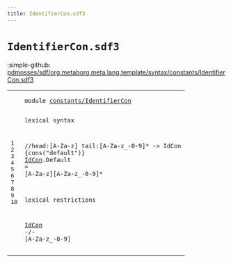 ```yaml
---
title: IdentifierCon.sdf3
---
```


# `IdentifierCon.sdf3`

:simple-github: [pdmosses/sdf/org.metaborg.meta.lang.template/syntax/constants/IdentifierCon.sdf3]

[pdmosses/sdf/org.metaborg.meta.lang.template/syntax/constants/IdentifierCon.sdf3]: https://github.com/pdmosses/sdf/blob/master/org.metaborg.meta.lang.template/syntax/constants/IdentifierCon.sdf3 "The source file on GitHub"

<div class="sdf3"><table class="highlighttable"><tbody><tr><td class="linenos"><div class="linenodiv"><pre><span></span>1
2
3
4
5
6
7
8
9
10
</pre></div></td>
<td class="code"><pre><code><span class="keyword">module</span> <a href="../../literals/Literals.sdf3#constants/IdentifierCon_69_92" id="constants/IdentifierCon_7_30" title="Referenced at ../../literals/Literals.sdf3 line 5">constants/IdentifierCon</a>

<span class="keyword">lexical syntax</span>
 
<span class="layout">//head:[A-Za-z] tail:[A-Za-z\_\-0-9]* -&gt; IdCon {cons("default")}</span>
<a href="../../aterms/Aterms.sdf3#IdCon_185_190" id="IdCon_114_119" title="Referenced at ../../aterms/Aterms.sdf3 line 10; line 10; ../../labels/Labels.sdf3 line 10; ../../layout-constraints/Layout-Constraints.sdf3 line 24; ../../literals/Literals.sdf3 line 19; ../../TemplateLang.sdf3 line 95">IdCon</a>.<span class="cons_Constructor"><span id="Default_120_127" title="Not referenced locally, nor via imports">Default</span></span> = [<span class="cons_Regular">A</span>-<span class="cons_Regular">Z</span><span class="cons_Regular">a</span>-<span class="cons_Regular">z</span>][<span class="cons_Regular">A</span>-<span class="cons_Regular">Z</span><span class="cons_Regular">a</span>-<span class="cons_Regular">z</span>\_\-<span class="cons_Regular">0</span>-<span class="cons_Regular">9</span>]*

<span class="keyword">lexical restrictions</span>

<a href="#IdCon_114_119" id="IdCon_178_183" title="Defined at line 6">IdCon</a> -/- [<span class="cons_Regular">A</span>-<span class="cons_Regular">Z</span><span class="cons_Regular">a</span>-<span class="cons_Regular">z</span>\_\-<span class="cons_Regular">0</span>-<span class="cons_Regular">9</span>]
</code></pre></td></tr></tbody></table></div>